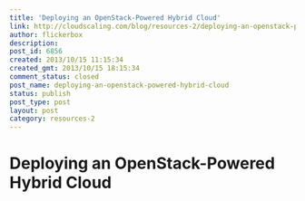 ```yaml
---
title: 'Deploying an OpenStack-Powered Hybrid Cloud'
link: http://cloudscaling.com/blog/resources-2/deploying-an-openstack-powered-hybrid-cloud/
author: flickerbox
description: 
post_id: 6856
created: 2013/10/15 11:15:34
created_gmt: 2013/10/15 18:15:34
comment_status: closed
post_name: deploying-an-openstack-powered-hybrid-cloud
status: publish
post_type: post
layout: post
category: resources-2
---
```


# Deploying an OpenStack-Powered Hybrid Cloud

